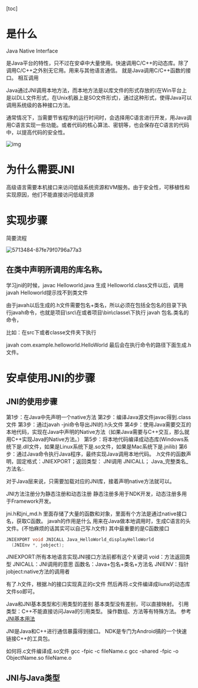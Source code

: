 [toc]
# 是什么
Java Native Interface

是Java平台的特性，只不过在安卓中大量使用。快速调用C/C++的动态库。除了调用C/C++之外别无它用。用来与其他语言通信。
就是Java调用C/C++函数的接口。
相互调用

Java通过JNI调用本地方法，而本地方法是以库文件的形式存放的(在Win平台上是以DLL文件形式，在Unix机器上是SO文件形式)，通过这种形式，使得Java可以调用系统级的各种接口方法。

通常情况下，当需要节省程序的运行时间时，会选择用C语言进行开发，用Java调用C语言实现一些功能。或者代码的核心算法、密钥等，也会保存在C语言的代码中，以提高代码的安全性。

![img](https://notepic-1302850888.cos.ap-nanjing.myqcloud.com/img/5713484-62edbafafd3f3b2d.png)



# 为什么需要JNI

高级语言需要本机接口来访问低级系统资源和VM服务。由于安全性，可移植性和实现原因，他们不能直接访问低级资源

# 实现步骤
简要流程

![5713484-87fe79f0796a77a3](https://notepic-1302850888.cos.ap-nanjing.myqcloud.com/img/5713484-87fe79f0796a77a3.webp)

## 在类中声明所调用的库名称。




学习jni的时候，javac Helloworld.java 生成 Helloworld.class文件以后，调用javah Helloworld提示找不到类文件

由于javah以后生成的.h文件需要包名+类名，所以必须在包括全包名的目录下执行javah命令，也就是项目\src\在或者项目\bin\classe\下执行 javah 包名.类名的命令，

比如：在src下或者classe文件夹下执行

javah com.example.helloworld.HelloWorld 
最后会在执行命令的路径下面生成.h文件。

 # 安卓使用JNI的步骤





## JNI的使用步骤

第1步：在Java中先声明一个native方法
第2步：编译Java源文件javac得到.class文件
第3步：通过javah -jni命令导出JNI的.h头文件
第4步：使用Java需要交互的本地代码，实现在Java中声明的Native方法（如果Java需要与C++交互，那么就用C++实现Java的Native方法。）
第5步：将本地代码编译成动态库(Windows系统下是.dll文件，如果是Linux系统下是.so文件，如果是Mac系统下是.jnilib)
第6步：通过Java命令执行Java程序，最终实现Java调用本地代码。
.h文件的函数声明，固定格式：JNIEXPORT；返回类型： JNI调用 JNICALL； Java_完整类名_方法名:.


对于Java层来说，只需要加载对应的JNI库，接着声明native方法就可以。

JNI方法注册分为静态注册和动态注册
静态注册多用于NDK开发，动态注册多用于Framework开发。

jni.h和jni_md.h
里面存储了大量的函数和对象，里面有个方法是通过native接口名，获取C函数。
javah的作用是什么
用来在Java做本地调用时，生成C语言的头文件。(不怕麻烦的话其实可以自己写.h文件)
其中最重要的是C函数接口
```C
JNIEXPORT void JNICALL Java_HelloWorld_displayHelloWorld
  (JNIEnv *, jobject);
```
JNIEXPORT:所有本地语言实现JNI接口方法前都有这个关键词
void：方法返回类型
JNICALL：JNI调用的意思
函数名：Java+包名+类名+方法名
JNIENV：指针
jobject:native方法的调用者

有了.h文件，根据.h的接口实现真正的c文件
然后再将.c文件编译成liunx的动态库文件so即可。

Java和JNI基本类型和引用类型的差别
基本类型没有差别，可以直接映射。
引用类型：C++不能直接访问Java的引用类型。
操作数组、方法等有特殊方法。
参考 [JNI基本用法](https://www.jianshu.com/p/6cbdda111570)



JNI是Java和C++进行通信暴露得到接口。
NDK是专门为Android搞的一个快速链接C++的工具包。

如何将.c文件编译成.so文件
gcc -fpic -c fileName.c
gcc -shared -fpic -o ObjectName.so fileName.o

## JNI与Java类型

